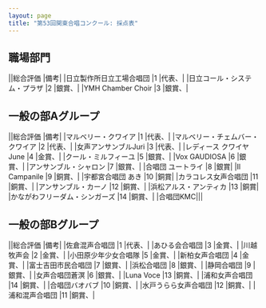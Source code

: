 ```yaml
---
layout: page
title: "第53回関東合唱コンクール: 採点表"
---
```

職場部門
--------

||総合評価 |備考|
|<span class="choir-name">日立製作所日立工場合唱団</span> |1 |代表、|
|<span class="choir-name">日立コール・システム・プラザ</span> |2 |銀賞、|
|<span class="choir-name">YMH Chamber Choir</span> |3 |銀賞、|

一般の部Aグループ
-----------------

||総合評価 |備考|
|<span class="choir-name">マルベリー・クワイア</span> |1 |代表、|
|<span class="choir-name">マルベリー・チェムバー・クワイア</span> |2 |代表、|
|<span class="choir-name">女声アンサンブルJuri</span> |3 |代表、|
|<span class="choir-name">レディース クワイヤ June</span> |4 |金賞、|
|<span class="choir-name">クール・ミルフィーユ</span> |5 |銀賞、|
|<span class="choir-name">Vox GAUDIOSA</span> |6 |銀賞、|
|<span class="choir-name">アンサンブル・シャロン</span> |7 |銀賞、|
|<span class="choir-name">合唱団 ユートライ</span> |8 |銀賞|
|<span class="choir-name">Il Campanile</span> |9 |銅賞、|
|<span class="choir-name">宇都宮合唱団 あき</span> |10 |銅賞|
|<span class="choir-name">カラコレス女声合唱団</span> |11 |銅賞、|
|<span class="choir-name">アンサンブル・カーノ</span> |12 |銅賞、|
|<span class="choir-name">浜松アルス・アンティカ</span> |13 |銅賞|
|<span class="choir-name">かながわフリーダム・シンガーズ</span> |14 |銅賞、|
|<span class="choir-name">合唱団KMC</span>|||

一般の部Bグループ
-----------------

||総合評価 |備考|
|<span class="choir-name">佐倉混声合唱団</span> |1 |代表、|
|<span class="choir-name">あひる会合唱団</span> |3 |金賞、|
|<span class="choir-name">川越牧声会</span> |2 |金賞、|
|<span class="choir-name">小田原少年少女合唱隊</span> |5 |金賞、|
|<span class="choir-name">新柏女声合唱団</span> |4 |金賞、|
|<span class="choir-name">富士吉田市民合唱団</span> |7 |銀賞、|
|<span class="choir-name">浜松合唱団</span> |8 |銀賞、|
|<span class="choir-name">静岡合唱団</span> |9 |銀賞、|
|<span class="choir-name">女声合唱団蒼溟</span> |6 |銀賞、|
|<span class="choir-name">Luna Voce</span> |13 |銅賞、|
|<span class="choir-name">浦和女声合唱団</span> |14 |銅賞、|
|<span class="choir-name">合唱団バオバブ</span> |10 |銅賞、|
|<span class="choir-name">水戸うらら女声合唱団</span> |12 |銅賞、|
|<span class="choir-name">浦和混声合唱団</span> |11 |銅賞、|
